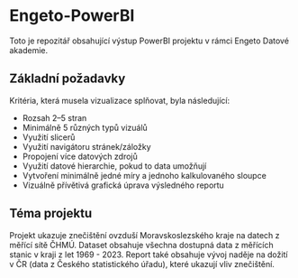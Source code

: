 # Engeto-PowerBI

Toto je repozitář obsahující výstup PowerBI projektu v rámci Engeto Datové akademie.

## Základní požadavky
Kritéria, která musela vizualizace splňovat, byla následující:
- Rozsah 2–5 stran
- Minimálně 5 různých typů vizuálů
- Využití slicerů
- Využití navigátoru stránek/záložky
- Propojení více datových zdrojů
- Využití datové hierarchie, pokud to data umožňují
- Vytvoření minimálně jedné míry a jednoho kalkulovaného sloupce
- Vizuálně přívětivá grafická úprava výsledného reportu

## Téma projektu
Projekt ukazuje znečištění ovzduší Moravskoslezského kraje na datech z měřící sítě ČHMÚ. Dataset obsahuje všechna dostupná data z měřících stanic v kraji z let 1969 - 2023. Report také obsahuje vývoj naděje na dožití v ČR (data z Českého statistického úřadu), které ukazují vliv znečištění.
